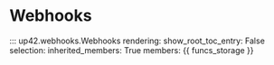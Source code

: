 # Webhooks

::: up42.webhooks.Webhooks
    rendering:
        show_root_toc_entry: False
    selection:
        inherited_members: True
        members: {{ funcs_storage }}